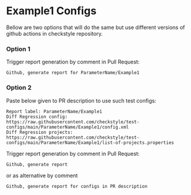 # Example1 Configs

Bellow are two options that will do the same but use different versions
of github actions in checkstyle repository.


### Option 1
Trigger report generation by comment in Pull Request:
```
Github, generate report for ParameterName/Example1
```

### Option 2

Paste below given to PR description to use such test configs:
```
Report label: ParameterName/Example1
Diff Regression config: https://raw.githubusercontent.com/checkstyle/test-configs/main/ParameterName/Example1/config.xml
Diff Regression projects: https://raw.githubusercontent.com/checkstyle/test-configs/main/ParameterName/Example1/list-of-projects.properties
```

Trigger report generation by comment in Pull Request:
```
Github, generate report
```
or as alternative by comment
```
Github, generate report for configs in PR description
```
